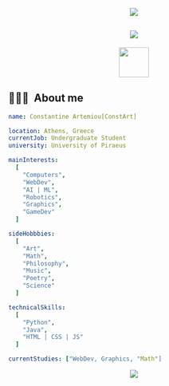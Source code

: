 <p align="center">
  <img src="https://capsule-render.vercel.app/api?type=waving&color=timeGradient&height=270&section=header&text=Hello%20World!!!&fontSize=69&fontAlignY=48&animation=twinkling&fontColor=c5d1de1f&stroke=c5d1de1f&strokeWidth=2" />
</p>

<h2 align="center">
  <img src="https://capsule-render.vercel.app/api?type=transparent&height=30&section=header&text=Connect%20with%20me%20!&fontSize=30&animation=fadeIn" />
</h2>

<p align="center">
    <a href = "https://www.instagram.com/const_art_sc/" alt = "const_art_sc | Instagram" target = "_blank"> 
     <img height = "60" src = "https://user-images.githubusercontent.com/46517096/166974368-9798f39f-1f46-499c-b14e-81f0a3f83a06.png">
    <a>
</p>

<h2> 👨🏻‍💻 &nbsp;About me</h2>

```yaml
name: Constantine Artemiou[ConstArt]

location: Athens, Greece
currentJob: Undergraduate Student
university: University of Piraeus

mainInterests:
  [
    "Computers",
    "WebDev",
    "AI | ML",
    "Robotics",
    "Graphics",
    "GameDev"
  ]

sideHobbbies:
  [
    "Art",
    "Math",
    "Philosophy",
    "Music",
    "Poetry",
    "Science"
  ]

technicalSkills:
  [
    "Python",
    "Java",
    "HTML | CSS | JS"
  ]

currentStudies: ["WebDev, Graphics, "Math"]
```

<p align="center">
  <img src="https://capsule-render.vercel.app/api?type=waving&color=timeGradient&height=120&section=footer" />
</p>